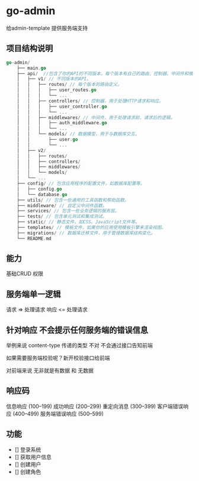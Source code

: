 # go-admin

给admin-template 提供服务端支持 


## 项目结构说明

```go
go-admin/
    ├── main.go
    ├── api/  //包含了你的API的不同版本，每个版本有自己的路由、控制器、中间件和模型。
    │   ├── v1/ // 不同版本的API。
    │   │   ├── routes/ // 每个版本的路由定义。
    │   │   │   ├── user_routes.go
    │   │   │   └── ...
    │   │   ├── controllers/ // 控制器，用于处理HTTP请求和响应。
    │   │   │   ├── user_controller.go
    │   │   │   └── ...
    │   │   ├── middlewares/ // 中间件，用于处理请求前、请求后的逻辑。
    │   │   │   ├── auth_middleware.go
    │   │   │   └── ...
    │   │   └── models/ // 数据模型，用于与数据库交互。
    │   │       ├── user.go
    │   │       └── ...
    │   ├── v2/
    │   │   ├── routes/
    │   │   ├── controllers/
    │   │   ├── middlewares/
    │   │   └── models/
    │   └── ...
    ├── config/ // 包含应用程序的配置文件，如数据库配置等。
    │   ├── config.go
    │   └── database.go
    ├── utils/ // 包含一些通用的工具函数和帮助函数。
    ├── middleware/ // 自定义中间件函数。
    ├── services/ // 包含一些业务逻辑的服务层。
    ├── tests/ // 包含单元测试和集成测试。
    ├── static/ // 静态文件，如CSS、JavaScript文件等。
    ├── templates/ // 模板文件，如果你的应用使用模板引擎来渲染视图。
    ├── migrations/ // 数据库迁移文件，用于管理数据库结构变化。
    └── README.md
```


## 能力
基础CRUD
权限


## 服务端单一逻辑

请求 => 处理请求 
响应 <= 处理请求

## 针对响应 不会提示任何服务端的错误信息

举例来说 content-type 传递的类型 不对 不会通过接口告知前端

如果需要服务端校验呢？新开校验接口给前端

对前端来说 无非就是有数据  和 无数据


## 响应码 

信息响应 (100–199)
成功响应 (200–299)
重定向消息 (300–399)
客户端错误响应 (400–499)
服务端错误响应 (500–599)

## 功能
- [] 登录系统
- [] 获取用户信息
- [] 创建用户
- [] 创建角色
